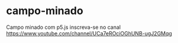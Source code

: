 # campo-minado
Campo minado com p5.js inscreva-se no canal https://www.youtube.com/channel/UCa7eROciOGhUNB-ugJ2GMqg
